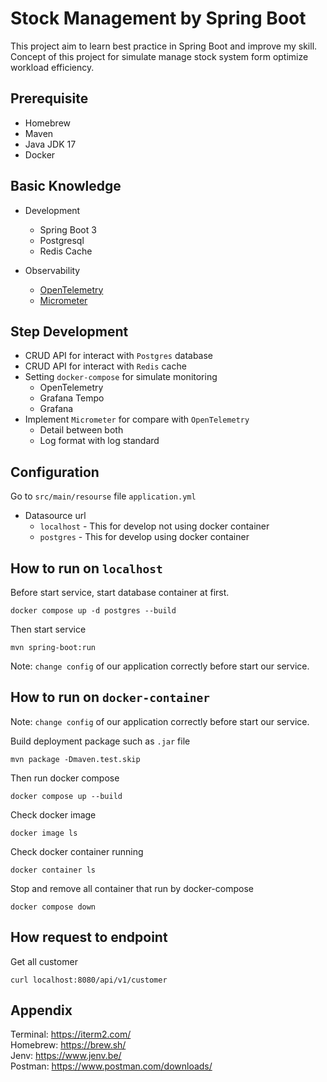 # Stock Management by Spring Boot

This project aim to learn best practice in Spring Boot and improve my skill. Concept of this project for simulate manage
stock system form optimize workload efficiency.

## Prerequisite

- Homebrew
- Maven
- Java JDK 17
- Docker

## Basic Knowledge

- Development
  - Spring Boot 3
  - Postgresql
  - Redis Cache

- Observability
    - [OpenTelemetry](https://opentelemetry.io/)
    - [Micrometer](https://micrometer.io/)

## Step Development
- CRUD API for interact with `Postgres` database
- CRUD API for interact with `Redis` cache
- Setting `docker-compose` for simulate monitoring
  - OpenTelemetry
  - Grafana Tempo
  - Grafana
- Implement `Micrometer` for compare with `OpenTelemetry`
  - Detail between both
  - Log format with log standard

## Configuration

Go to `src/main/resourse` file `application.yml`<br/>

- Datasource url
    - `localhost` - This for develop not using docker container
    - `postgres` - This for develop using docker container

## How to run on `localhost`

Before start service, start database container at first.

```aidl
docker compose up -d postgres --build
```

Then start service

```aidl
mvn spring-boot:run
```

Note: `change config` of our application correctly before start our service.

## How to run on `docker-container`

Note: `change config` of our application correctly before start our service.

Build deployment package such as `.jar` file

```aidl
mvn package -Dmaven.test.skip
```

Then run docker compose

```aidl
docker compose up --build
```

Check docker image

```aidl
docker image ls
```

Check docker container running

```aidl
docker container ls
```

Stop and remove all container that run by docker-compose

```aidl
docker compose down
```

## How request to endpoint

Get all customer

```aidl
curl localhost:8080/api/v1/customer
```

## Appendix

Terminal: https://iterm2.com/ <br/>
Homebrew: https://brew.sh/ <br/>
Jenv: https://www.jenv.be/ <br/>
Postman: https://www.postman.com/downloads/ <br/>